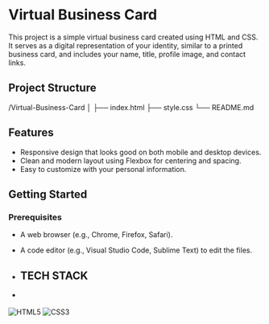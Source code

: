 # Virtual Business Card

This project is a simple virtual business card created using HTML and CSS. It serves as a digital representation of your identity, similar to a printed business card, and includes your name, title, profile image, and contact links.

## Project Structure
/Virtual-Business-Card │ ├── index.html ├── style.css └── README.md

## Features

- Responsive design that looks good on both mobile and desktop devices.
- Clean and modern layout using Flexbox for centering and spacing.
- Easy to customize with your personal information.

## Getting Started

### Prerequisites

- A web browser (e.g., Chrome, Firefox, Safari).
- A code editor (e.g., Visual Studio Code, Sublime Text) to edit the files.

- ## TECH STACK
- <div align="left">
<img alt="HTML5" src="https://img.shields.io/badge/html5-%23E34F26.svg?style=for-the-badge&logo=html5&logoColor=white"/>
<img alt="CSS3" src="https://img.shields.io/badge/css3-%231572B6.svg?style=for-the-badge&logo=css3&logoColor=white"/> 

